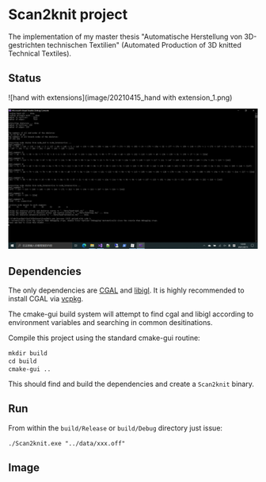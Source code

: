 # Scan2knit project

The implementation of my master thesis "Automatische Herstellung von 3D-gestrichten technischen Textilien" (Automated Production of 3D knitted Technical Textiles).



## Status

![hand with extensions](image/20210415_hand with extension_1.png)

![Console output](image/20210415_Output_from_VSConsole.png)



## Dependencies

The only dependencies are [CGAL](https://doc.cgal.org/latest/Manual/windows.html) and [libigl](https://libigl.github.io/tutorial/). It is highly recommended to install CGAL via [vcpkg](https://github.com/microsoft/vcpkg).

The cmake-gui build system will attempt to find cgal and libigl according to environment variables and searching in common desitinations.

Compile this project using the standard cmake-gui routine:

    mkdir build
    cd build
    cmake-gui ..

This should find and build the dependencies and create a `Scan2knit` binary.



## Run

From within the `build/Release` or `build/Debug` directory just issue:

    ./Scan2knit.exe "../data/xxx.off"



## Image


